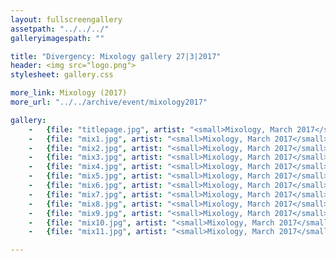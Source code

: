 ```yaml
---
layout: fullscreengallery
assetpath: "../../../"
galleryimagespath: ""

title: "Divergency: Mixology gallery 27|3|2017"
header: <img src="logo.png">
stylesheet: gallery.css

more_link: Mixology (2017)
more_url: "../../archive/event/mixology2017"

gallery:
    -   {file: "titlepage.jpg", artist: "<small>Mixology, March 2017</small>", show: "<small>Images copyright &copy;2017 Divergency</small>"}
    -   {file: "mix1.jpg", artist: "<small>Mixology, March 2017</small>", show: "<small>Images copyright &copy;2017 Divergency</small>"}
    -   {file: "mix2.jpg", artist: "<small>Mixology, March 2017</small>", show: "<small>Images copyright &copy;2017 Divergency</small>"}
    -   {file: "mix3.jpg", artist: "<small>Mixology, March 2017</small>", show: "<small>Images copyright &copy;2017 Divergency</small>"}
    -   {file: "mix4.jpg", artist: "<small>Mixology, March 2017</small>", show: "<small>Images copyright &copy;2017 Divergency</small>"}
    -   {file: "mix5.jpg", artist: "<small>Mixology, March 2017</small>", show: "<small>Images copyright &copy;2017 Divergency</small>"}
    -   {file: "mix6.jpg", artist: "<small>Mixology, March 2017</small>", show: "<small>Images copyright &copy;2017 Divergency</small>"}
    -   {file: "mix7.jpg", artist: "<small>Mixology, March 2017</small>", show: "<small>Images copyright &copy;2017 Divergency</small>"}
    -   {file: "mix8.jpg", artist: "<small>Mixology, March 2017</small>", show: "<small>Images copyright &copy;2017 Divergency</small>"}
    -   {file: "mix9.jpg", artist: "<small>Mixology, March 2017</small>", show: "<small>Images copyright &copy;2017 Divergency</small>"}
    -   {file: "mix10.jpg", artist: "<small>Mixology, March 2017</small>", show: "<small>Images copyright &copy;2017 Divergency</small>"}
    -   {file: "mix11.jpg", artist: "<small>Mixology, March 2017</small>", show: "<small>Images copyright &copy;2017 Divergency</small>"}

---
```

